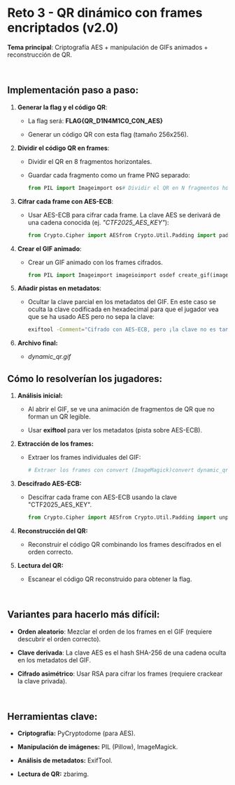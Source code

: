 # Reto 3 - QR dinámico con frames encriptados (v2.0)

**Tema principal**: Criptografía AES + manipulación de GIFs animados + reconstrucción de QR.

<br>

## Implementación paso a paso:

1.  **Generar la flag y el código QR**:
    
    - La flag será: **FLAG{QR_D1N4M1C0_C0N_AES}**
        
    - Generar un código QR con esta flag (tamaño 256x256).
        
2.  **Dividir el código QR en frames**:
    
    - Dividir el QR en 8 fragmentos horizontales.
        
    - Guardar cada fragmento como un frame PNG separado:
        
        ```python
        from PIL import Imageimport os# Dividir el QR en N fragmentos horizontalesN = 8qr_image = Image.open("qr.png")width, height = qr_image.sizefragment_height = height // Nfor i in range(N):    # Calcular las coordenadas del fragmento    top = i * fragment_height    bottom = (i + 1) * fragment_height    # Recortar el fragmento        fragment = qr_image.crop((0, top, width, bottom))    # Guardar el fragmento como imagen PNG        fragment.save(f"qr_fragment_{i}.png")`
        ```
    
3.  **Cifrar cada frame con AES-ECB**:
    
    - Usar AES-ECB para cifrar cada frame. La clave AES se derivará de una cadena conocida (ej. *"CTF2025_AES_KEY"*):
    
        ```python
        from Crypto.Cipher import AESfrom Crypto.Util.Padding import padimport osKEY = b"CTF2025_AES_KEY"  # Debe ser de 16 bytesdef aes_encrypt_image(input_image_path, key):    # Leer la imagen como bytes    with open(input_image_path, 'rb') as f:        image_data = f.read()        # Crear objeto AES en modo ECB    cipher = AES.new(key, AES.MODE_ECB)        # Asegurar que la longitud de los datos sea múltiplo de 16 bytes    padded_data = pad(image_data, AES.block_size)        # Cifrar los datos    ciphered_data = cipher.encrypt(padded_data)        # Escribir los datos cifrados en un nuevo archivo    output_image_path = os.path.splitext(input_image_path)[0] + "_enc.png"    with open(output_image_path, 'wb') as f:        f.write(ciphered_data)        return output_image_path# Encriptar cada fragmentoencrypted_fragments = []for i in range(N):    input_path = f"qr_fragment_{i}.png"    output_path = aes_encrypt_image(input_path, KEY)        encrypted_fragments.append(output_path)`
        ```
    
4.  **Crear el GIF animado**:
    
    - Crear un GIF animado con los frames cifrados.
    
        ```python
        from PIL import Imageimport imageioimport osdef create_gif(image_paths, output_path, duration=200):    # Leer todas las imágenes    images = [imageio.imread(image_path) for image_path in image_paths]        # Crear el GIF        imageio.mimsave(output_path, images, duration=duration) # duration en milisegundos# Listar los fragmentos cifradosencrypted_images = [f"qr_fragment_{i}_enc.png" for i in range(N)]# Crear el GIF animadocreate_gif(encrypted_images, "dynamic_qr.gif")`
        ```
    
5.  **Añadir pistas en metadatos**:
    
    - Ocultar la clave parcial en los metadatos del GIF. En este caso se oculta la clave codificada en hexadecimal para que el jugador vea que se ha usado AES pero no sepa la clave:
    
        ```bash
        exiftool -Comment="Cifrado con AES-ECB, pero ¡la clave no es tan simple!" dynamic_qr.gif`
        ```
    
6.  **Archivo final:**
    
    - *dynamic_qr.gif*

## Cómo lo resolverían los jugadores:

1.  **Análisis inicial:**
    
    - Al abrir el GIF, se ve una animación de fragmentos de QR que no forman un QR legible.
        
    - Usar **exiftool** para ver los metadatos (pista sobre AES-ECB).
        
2.  **Extracción de los frames:**
    
    - Extraer los frames individuales del GIF:
        
        ```bash
        # Extraer los frames con convert (ImageMagick)convert dynamic_qr.gif frame_%02d.png`
        ```
        
3.  **Descifrado AES-ECB:**
    
    - Descifrar cada frame con AES-ECB usando la clave "CTF2025_AES_KEY".
    
        ```python
        from Crypto.Cipher import AESfrom Crypto.Util.Padding import unpadKEY = b"CTF2025_AES_KEY"def aes_decrypt_image(input_image_path, key):    with open(input_image_path, 'rb') as f:                encrypted_data = f.read()    # Crear objeto AES en modo ECB        cipher = AES.new(key, AES.MODE_ECB)    # Descifrar los datos        decrypted_data = cipher.decrypt(encrypted_data)    # Eliminar el relleno        unpadded_data = unpad(decrypted_data, AES.block_size)    # Escribir los datos descifrados en un nuevo archivo    output_image_path = os.path.splitext(input_image_path)[0].replace("_enc", "") + "_dec.png"    with open(output_image_path, 'wb') as f:        f.write(unpadded_data)        return output_image_path`
        ```
    
4.  **Reconstrucción del QR:**
    
    - Reconstruir el código QR combinando los frames descifrados en el orden correcto.
5.  **Lectura del QR:**
    
    - Escanear el código QR reconstruido para obtener la flag.

<br>

## Variantes para hacerlo más difícil:

- **Orden aleatorio**: Mezclar el orden de los frames en el GIF (requiere descubrir el orden correcto).
    
- **Clave derivada**: La clave AES es el hash SHA-256 de una cadena oculta en los metadatos del GIF.
    
- **Cifrado asimétrico**: Usar RSA para cifrar los frames (requiere crackear la clave privada).
    
<br>

## Herramientas clave:

- **Criptografía:** PyCryptodome (para AES).
    
- **Manipulación de imágenes:** PIL (Pillow), ImageMagick.
    
- **Análisis de metadatos:** ExifTool.
    
- **Lectura de QR:** zbarimg.